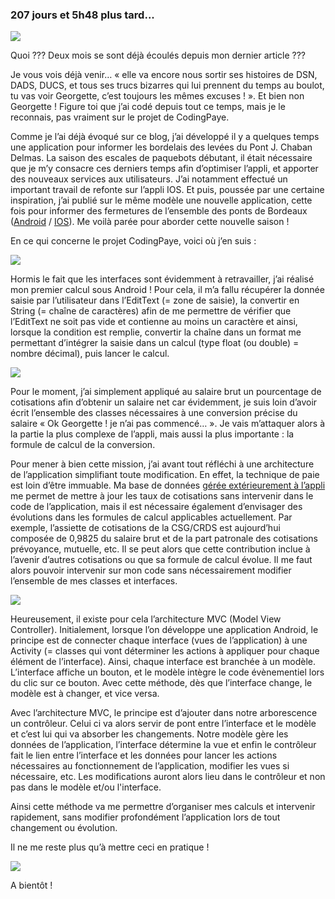 ### 207 jours et 5h48 plus tard...

<img src = "https://media.giphy.com/media/LTYT5GTIiAMBa/giphy.gif"/>

Quoi ??? Deux mois se sont déjà écoulés depuis mon dernier article ???

Je vous vois déjà venir… « elle va encore nous sortir ses histoires de DSN, DADS, DUCS, et tous ses trucs bizarres qui lui prennent du temps au boulot, tu vas voir Georgette, c’est toujours les mêmes excuses ! ». Et bien non Georgette ! Figure toi que j’ai codé depuis tout ce temps, mais je le reconnais, pas vraiment sur le <span class="highlight-span">projet de CodingPaye</span>.

Comme je l’ai déjà évoqué sur ce blog, j’ai développé il y a quelques temps une application pour informer les bordelais des <span class="highlight-span">levées du Pont J. Chaban Delmas</span>. La saison des escales de paquebots débutant, il était nécessaire que je m’y consacre ces derniers temps afin d’optimiser l’appli, et apporter des nouveaux services aux utilisateurs. J’ai notamment effectué un important travail de refonte sur l’appli IOS. Et puis, poussée par une certaine inspiration, j’ai publié sur le même modèle une nouvelle application, cette fois pour informer des fermetures de l’ensemble <span class="highlight-span">des ponts de Bordeaux</span> (<a href="https://play.google.com/store/apps/details?id=com.italikdesign.ponts.bordeaux&hl=fr">Android</a> / <a href="https://itunes.apple.com/fr/app/les-ponts-de-bordeaux/id1219781460?mt=8">IOS</a>). Me voilà parée pour aborder cette nouvelle saison !

En ce qui concerne le projet CodingPaye, voici où j’en suis :

<img src = "https://marlenech.github.io/img/gif_03052017.gif"/>

Hormis le fait que les interfaces sont évidemment à retravailler,  j’ai réalisé mon premier <span class="highlight-span">calcul</span> sous Android ! Pour cela, il m’a fallu récupérer la donnée saisie par l’utilisateur dans l’EditText (= zone de saisie), la convertir en String (= chaîne de caractères) afin de me permettre de vérifier que l’EditText ne soit pas vide et contienne au moins un caractère et ainsi, lorsque la condition est remplie, convertir la chaîne dans un format me permettant d’intégrer la saisie dans un calcul (type float (ou double) = nombre décimal), puis lancer le calcul. 

<img src = "https://media.giphy.com/media/14syJ9o9fCpfby/giphy.gif"/>

Pour le moment, j’ai simplement appliqué au salaire brut un <span class="highlight-span">pourcentage de cotisations</span> afin d’obtenir un salaire net car évidemment, je suis loin d’avoir écrit l’ensemble des classes nécessaires à une conversion précise du salaire « Ok Georgette ! je n’ai pas commencé… ». Je vais m’attaquer alors à la partie la plus complexe de l’appli, mais aussi la plus importante : <span class="highlight-span">la formule de calcul de la conversion</span>.

Pour mener à bien cette mission, j’ai avant tout réfléchi à une architecture de l’application simplifiant toute modification. En effet, la technique de paie est loin d’être immuable. Ma base de données <a href="https://marlenech.github.io/2016/that's-done.html">gérée extérieurement à l’appli</a> me permet de mettre à jour les taux de cotisations sans intervenir dans le code de l’application, mais il est nécessaire également d’envisager des évolutions dans les formules de calcul applicables actuellement. Par exemple, l’assiette de cotisations de la CSG/CRDS est aujourd’hui composée de 0,9825 du salaire brut et de la part patronale des cotisations prévoyance, mutuelle, etc. Il se peut alors que cette contribution inclue à l’avenir d’autres cotisations ou que sa formule de calcul évolue. Il me faut alors pouvoir intervenir sur mon code sans nécessairement modifier l’ensemble de mes classes et interfaces.

<img src = "https://media.giphy.com/media/13mhYJQginrycU/giphy.gif"/>

Heureusement, il existe pour cela <span class="highlight-span">l’architecture MVC</span> (Model View Controller).
Initialement, lorsque l’on développe une application Android, le principe est de connecter chaque interface (vues de l’application) à une Activity (= classes qui vont déterminer les actions à appliquer pour chaque élément de l’interface). Ainsi, chaque interface est branchée à un modèle. L’interface affiche un bouton, et le modèle intègre le code évènementiel lors du clic sur ce bouton. Avec cette méthode, dès que l’interface change, le modèle est à changer, et vice versa.

Avec l’architecture MVC, le principe est d’ajouter dans notre arborescence <span class="highlight-span">un contrôleur</span>. Celui ci va alors servir de pont entre l’interface et le modèle et c’est lui qui va absorber les changements. Notre modèle gère les données de l’application, l’interface détermine la vue et enfin le contrôleur fait le lien entre l’interface et les données pour lancer les actions nécessaires au fonctionnement de l’application, modifier les vues si nécessaire, etc. Les modifications auront alors lieu dans le contrôleur et non pas dans le modèle et/ou l'interface.

Ainsi cette méthode va me permettre d’organiser mes calculs et intervenir rapidement, sans modifier profondément l’application lors de tout changement ou évolution.

Il ne me reste plus qu’à mettre ceci <span class="highlight-span">en pratique</span> !

<img src = "https://media.giphy.com/media/3oKIPx16LFvftHPLiM/giphy.gif"/>



A bientôt !



